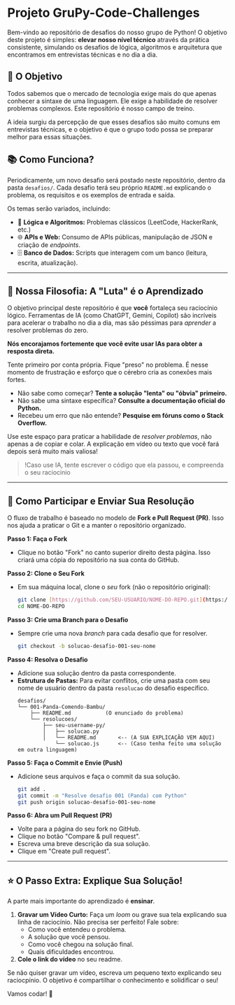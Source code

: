# Projeto GruPy-Code-Challenges

Bem-vindo ao repositório de desafios do nosso grupo de Python! O objetivo deste projeto é simples: **elevar nosso nível técnico** através da prática consistente, simulando os desafios de lógica, algoritmos e arquitetura que encontramos em entrevistas técnicas e no dia a dia.

## 🎯 O Objetivo

Todos sabemos que o mercado de tecnologia exige mais do que apenas conhecer a sintaxe de uma linguagem. Ele exige a habilidade de resolver problemas complexos. Este repositório é nosso campo de treino.

A ideia surgiu da percepção de que esses desafios são muito comuns em entrevistas técnicas, e o objetivo é que o grupo todo possa se preparar melhor para essas situações.

## 📚 Como Funciona?

Periodicamente, um novo desafio será postado neste repositório, dentro da pasta `desafios/`. Cada desafio terá seu próprio `README.md` explicando o problema, os requisitos e os exemplos de entrada e saída.

Os temas serão variados, incluindo:

* 🧠 **Lógica e Algoritmos:** Problemas clássicos (LeetCode, HackerRank, etc.)
* 🌐 **APIs e Web:** Consumo de APIs públicas, manipulação de JSON e criação de *endpoints*.
* 🗄️ **Banco de Dados:** Scripts que interagem com um banco (leitura, escrita, atualização).

---
## 🧠 Nossa Filosofia: A "Luta" é o Aprendizado

O objetivo principal deste repositório é que **você** fortaleça seu raciocínio lógico. Ferramentas de IA (como ChatGPT, Gemini, Copilot) são incríveis para acelerar o trabalho no dia a dia, mas são péssimas para *aprender* a resolver problemas do zero.

**Nós encorajamos fortemente que você evite usar IAs para obter a resposta direta.**

Tente primeiro por conta própria. Fique "preso" no problema. É nesse momento de frustração e esforço que o cérebro cria as conexões mais fortes.

* Não sabe como começar? **Tente a solução "lenta" ou "óbvia" primeiro.**
* Não sabe uma sintaxe específica? **Consulte a documentação oficial do Python.**
* Recebeu um erro que não entende? **Pesquise em fóruns como o Stack Overflow.**

Use este espaço para praticar a habilidade de *resolver problemas*, não apenas a de copiar e colar. A explicação em vídeo ou texto que você fará depois será muito mais valiosa!

> !Caso use IA, tente escrever o código que ela passou, e compreenda o seu raciocinio 

---
## 🚀 Como Participar e Enviar Sua Resolução

O fluxo de trabalho é baseado no modelo de **Fork e Pull Request (PR)**. Isso nos ajuda a praticar o Git e a manter o repositório organizado.

**Passo 1: Faça o Fork**
* Clique no botão "Fork" no canto superior direito desta página. Isso criará uma cópia do repositório na sua conta do GitHub.

**Passo 2: Clone o Seu Fork**
* Em sua máquina local, clone o *seu* fork (não o repositório original):
    ```bash
    git clone [https://github.com/SEU-USUARIO/NOME-DO-REPO.git](https://github.com/SEU-USUARIO/NOME-DO-REPO.git)
    cd NOME-DO-REPO
    ```

**Passo 3: Crie uma Branch para o Desafio**
* Sempre crie uma nova *branch* para cada desafio que for resolver.
    ```bash
    git checkout -b solucao-desafio-001-seu-nome
    ```

**Passo 4: Resolva o Desafio**
* Adicione sua solução dentro da pasta correspondente.
* **Estrutura de Pastas:** Para evitar conflitos, crie uma pasta com seu nome de usuário dentro da pasta `resolucao` do desafio específico.
    ```
    desafios/
    └── 001-Panda-Comendo-Bambu/
        ├── README.md           (O enunciado do problema)
        └── resolucoes/
            ├── seu-username-py/
            │   ├── solucao.py
            │   └── README.md       <-- (A SUA EXPLICAÇÃO VEM AQUI)
                └── solucao.js      <-- (Caso tenha feito uma solução em outra linguagem)
    ```

**Passo 5: Faça o Commit e Envie (Push)**
* Adicione seus arquivos e faça o commit da sua solução.
    ```bash
    git add .
    git commit -m "Resolve desafio 001 (Panda) com Python"
    git push origin solucao-desafio-001-seu-nome
    ```

**Passo 6: Abra um Pull Request (PR)**
* Volte para a página do seu fork no GitHub.
* Clique no botão "Compare & pull request".
* Escreva uma breve descrição da sua solução.
* Clique em "Create pull request".

---

## ⭐️ O Passo Extra: Explique Sua Solução!

A parte mais importante do aprendizado é **ensinar**.

1.  **Gravar um Vídeo Curto:** Faça um *loom* ou grave sua tela explicando sua linha de raciocínio. Não precisa ser perfeito! Fale sobre:
    * Como você entendeu o problema.
    * A solução que você pensou.
    * Como você chegou na solução final.
    * Quais dificuldades encontrou.
2.  **Cole o link do vídeo** no seu readme.

Se não quiser gravar um vídeo, escreva um pequeno texto explicando seu raciocpínio. O objetivo é compartilhar o conhecimento e solidificar o seu!

Vamos codar! 🚀
